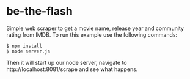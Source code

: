be-the-flash
================

Simple web scraper to get a movie name, release year and community rating from IMDB.
To run this example use the following commands:

``` shell
$ npm install
$ node server.js
```

 Then it will start up our node server, navigate to http://localhost:8081/scrape and see what happens.
